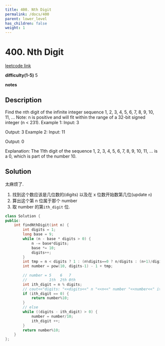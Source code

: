 ```yaml
---
title: 400. Nth Digit
permalink: /docs/400
parent: lower_level
has_children: false
weight: 1
---
```

# 400. Nth Digit
[leetcode link](https://leetcode.com/problems/nth-digit/)

**difficulty(1-5)** 
5

**notes**   


## Description
Find the nth digit of the infinite integer sequence 1, 2, 3, 4, 5, 6, 7, 8, 9, 10, 11, ...
Note:
n is positive and will fit within the range of a 32-bit signed integer (n < 231).
Example 1:
Input:
3

Output:
3
Example 2:
Input:
11

Output:
0

Explanation:
The 11th digit of the sequence 1, 2, 3, 4, 5, 6, 7, 8, 9, 10, 11, ... is a 0, which is part of the number 10.

## Solution
太麻烦了.
1. 找到这个数应该是几位数的(digits) 以及在 x 位数开始数第几位(update `n`)
2. 算出这个第 n 位属于那个 number
3. 取 number 的第`ith_digit` 位. 

```c++
class Solution {
public:
    int findNthDigit(int n) {
        int digits = 1;
        long base = 9;
        while (n - base * digits > 0) {
            n -= base*digits;
            base *= 10;
            digits++;
        }
        int tmp = n < digits ? 1 : (n%digits==0 ? n/digits : (n+1)/digits);
        int number = pow(10, digits-1) - 1 + tmp;
        
        // number = 5    6   7
        //          1th  2th 0th
        int ith_digit = n % digits;
        // cout<<"digits: "<<digits<<" n "<<n<<" number "<<number<<" ith_digit "<<ith_digit<<endl;
        if (ith_digit == 0) {
            return number%10;
        }
        // else
        while ((digits - ith_digit) > 0) {
            number = number/10;
            ith_digit ++;
        }
        return number%10;
    }
};
```
<!-- 
Default label
{: .label }

Blue label
{: .label .label-blue }

Stable
{: .label .label-green }

New release
{: .label .label-purple }

Coming soon
{: .label .label-yellow }

Deprecated
{: .label .label-red } -->
